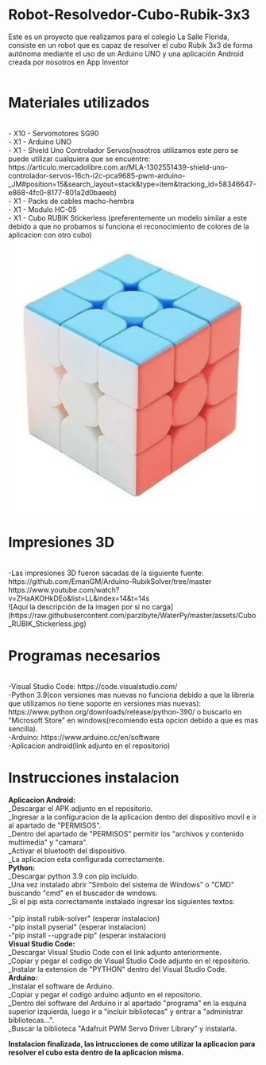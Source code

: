 # Robot-Resolvedor-Cubo-Rubik-3x3
Este es un proyecto que realizamos para el colegio La Salle Florida, consiste en un robot que es capaz de resolver el cubo Rubik 3x3 de forma autónoma mediante el uso de un Arduino UNO y una aplicación Android creada por nosotros en App Inventor   
<br>
# Materiales utilizados
<br>
- X10 - Servomotores SG90
<br>
- X1 - Arduino UNO
<br>
- X1 - Shield Uno Controlador Servos(nosotros utilizamos este pero se puede utilizar cualquiera que se encuentre: https://articulo.mercadolibre.com.ar/MLA-1302551439-shield-uno-controlador-servos-16ch-i2c-pca9685-pwm-arduino-_JM#position=15&search_layout=stack&type=item&tracking_id=58346647-e868-4fc0-8177-801a2d0baeeb)
<br>
- X1 - Packs de cables macho-hembra
<br>
- X1 - Modulo HC-05
<br>
- X1 - Cubo RUBIK Stickerless (preferentemente un modelo similar a este debido a que no probamos si funciona el reconocimiento de colores de la aplicacion con otro cubo)
<br>


<img src="Cubo_RUBIK_Stickerless.jpg" alt="" width="500" height="">

<br>

# Impresiones 3D
<br>
-Las impresiones 3D fueron sacadas de la siguiente fuente: 
<br>
https://github.com/EmanGM/Arduino-RubikSolver/tree/master
<br>
https://www.youtube.com/watch?v=ZHaAKOHkDEo&list=LL&index=14&t=14s
<br>
<span>![</span><span>Aquí la descripción de la imagen por si no carga</span><span>]</span><span>(</span><span>https://raw.githubusercontent.com/parzibyte/WaterPy/master/assets/Cubo_RUBIK_Stickerless.jpg</span><span>)</span>
<br>

# Programas necesarios
<br>
-Visual Studio Code: https://code.visualstudio.com/
<br>
-Python 3.9(con versiones mas nuevas no funciona debido a que la libreria que utilizamos no tiene soporte en versiones mas nuevas): https://www.python.org/downloads/release/python-390/  o  buscarlo en "Microsoft Store" en windows(recomiendo esta opcion debido a que es mas sencilla).
<br>
-Arduino: https://www.arduino.cc/en/software
<br>
-Aplicacion android(link adjunto en el repositorio)

# Instrucciones instalacion
**Aplicacion Android:**
<br>
  _Descargar el APK adjunto en el repositorio.
  <br>
  _Ingresar a la configuracion de la aplicacion dentro del dispositivo movil e ir al apartado de "PERMISOS".
  <br>
  _Dentro del apartado de "PERMISOS" permitir los "archivos y contenido multimedia" y "camara".
  <br>
  _Activar el bluetooth del dispositivo.
  <br>
  _La aplicacion esta configurada correctamente.
<br>
**Python:**
  <br>
  _Descargar python 3.9 con pip incluido.
  <br>
  _Una vez instalado abrir "Símbolo del sistema de Windows" o "CMD" buscando "cmd" en el buscador de windows.
  <br>
  _Si el pip esta correctamente instalado ingresar los siguientes textos:  
  <br>
  -"pip install rubik-solver" (esperar instalacion)
     <br>
                                                                           -"pip install pyserial" (esperar instalacion)
         <br>
                                                                           -"pip install --upgrade pip" (esperar instalacion)
<br>
**Visual Studio Code:**
<br>
  _Descargar Visual Studio Code con el link adjunto anteriormente.
  <br>
  _Copiar y pegar el codigo de Visual Studio Code adjunto en el repositorio.
  <br>
  _Instalar la extension de "PYTHON" dentro del Visual Studio Code.
<br>
**Arduino:**
 <br>
  _Instalar el software de Arduino.
  <br>
  _Copiar y pegar el codigo arduino adjunto en el repositorio.
  <br>
  _Dentro del software del Arduino ir al apartado "programa" en la esquina superior izquierda, luego ir a "incluir bibliotecas" y entrar    a "administrar bibliotecas...".
 <br>
  _Buscar la biblioteca "Adafruit PWM Servo  Driver Library" y instalarla.

**Instalacion finalizada, las intrucciones de como utilizar la aplicacion para resolver el cubo esta dentro de la aplicacion misma.**
